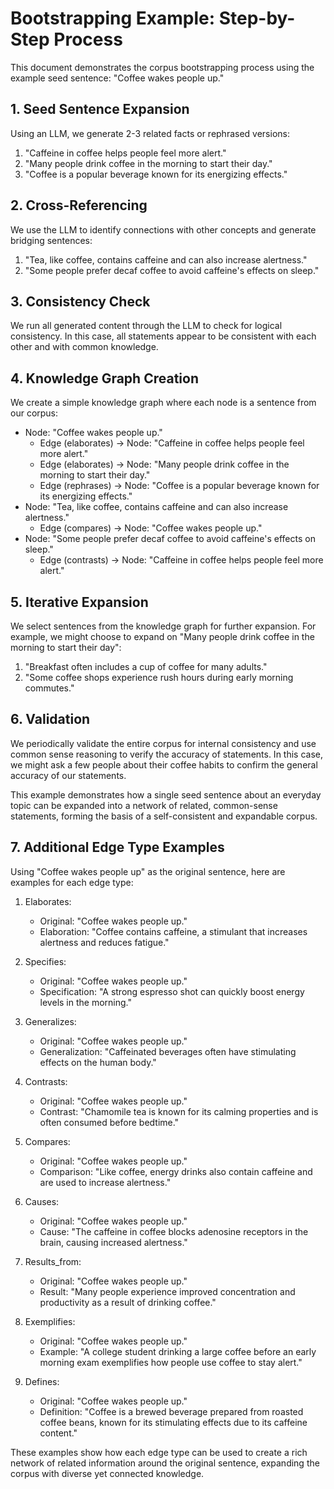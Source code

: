 # Bootstrapping Example: Step-by-Step Process

This document demonstrates the corpus bootstrapping process using the example seed sentence: "Coffee wakes people up."

## 1. Seed Sentence Expansion

Using an LLM, we generate 2-3 related facts or rephrased versions:

1. "Caffeine in coffee helps people feel more alert."
2. "Many people drink coffee in the morning to start their day."
3. "Coffee is a popular beverage known for its energizing effects."

## 2. Cross-Referencing

We use the LLM to identify connections with other concepts and generate bridging sentences:

1. "Tea, like coffee, contains caffeine and can also increase alertness."
2. "Some people prefer decaf coffee to avoid caffeine's effects on sleep."

## 3. Consistency Check

We run all generated content through the LLM to check for logical consistency. In this case, all statements appear to be consistent with each other and with common knowledge.

## 4. Knowledge Graph Creation

We create a simple knowledge graph where each node is a sentence from our corpus:

- Node: "Coffee wakes people up."
  - Edge (elaborates) -> Node: "Caffeine in coffee helps people feel more alert."
  - Edge (elaborates) -> Node: "Many people drink coffee in the morning to start their day."
  - Edge (rephrases) -> Node: "Coffee is a popular beverage known for its energizing effects."
- Node: "Tea, like coffee, contains caffeine and can also increase alertness."
  - Edge (compares) -> Node: "Coffee wakes people up."
- Node: "Some people prefer decaf coffee to avoid caffeine's effects on sleep."
  - Edge (contrasts) -> Node: "Caffeine in coffee helps people feel more alert."

## 5. Iterative Expansion

We select sentences from the knowledge graph for further expansion. For example, we might choose to expand on "Many people drink coffee in the morning to start their day":

1. "Breakfast often includes a cup of coffee for many adults."
2. "Some coffee shops experience rush hours during early morning commutes."

## 6. Validation

We periodically validate the entire corpus for internal consistency and use common sense reasoning to verify the accuracy of statements. In this case, we might ask a few people about their coffee habits to confirm the general accuracy of our statements.

This example demonstrates how a single seed sentence about an everyday topic can be expanded into a network of related, common-sense statements, forming the basis of a self-consistent and expandable corpus.

## 7. Additional Edge Type Examples

Using "Coffee wakes people up" as the original sentence, here are examples for each edge type:

1. Elaborates:
   - Original: "Coffee wakes people up."
   - Elaboration: "Coffee contains caffeine, a stimulant that increases alertness and reduces fatigue."

2. Specifies:
   - Original: "Coffee wakes people up."
   - Specification: "A strong espresso shot can quickly boost energy levels in the morning."

3. Generalizes:
   - Original: "Coffee wakes people up."
   - Generalization: "Caffeinated beverages often have stimulating effects on the human body."

4. Contrasts:
   - Original: "Coffee wakes people up."
   - Contrast: "Chamomile tea is known for its calming properties and is often consumed before bedtime."

5. Compares:
   - Original: "Coffee wakes people up."
   - Comparison: "Like coffee, energy drinks also contain caffeine and are used to increase alertness."

6. Causes:
   - Original: "Coffee wakes people up."
   - Cause: "The caffeine in coffee blocks adenosine receptors in the brain, causing increased alertness."

7. Results_from:
   - Original: "Coffee wakes people up."
   - Result: "Many people experience improved concentration and productivity as a result of drinking coffee."

8. Exemplifies:
   - Original: "Coffee wakes people up."
   - Example: "A college student drinking a large coffee before an early morning exam exemplifies how people use coffee to stay alert."

9. Defines:
   - Original: "Coffee wakes people up."
   - Definition: "Coffee is a brewed beverage prepared from roasted coffee beans, known for its stimulating effects due to its caffeine content."

These examples show how each edge type can be used to create a rich network of related information around the original sentence, expanding the corpus with diverse yet connected knowledge.
